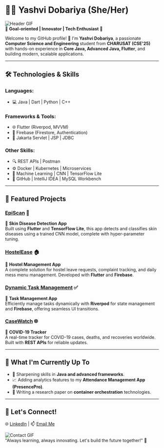 # 👩‍💻 Yashvi Dobariya (She/Her)

![Header GIF](https://user-images.githubusercontent.com/your-gif-link)  
🌟 **Goal-oriented | Innovator | Tech Enthusiast** 🌟  

Welcome to my GitHub profile! 🚀 I'm **Yashvi Dobariya**, a passionate **Computer Science and Engineering** student from **CHARUSAT (CSE'25)** with hands-on experience in **Core Java, Advanced Java, Flutter**, and building modern, scalable applications.

---

## 🛠️ **Technologies & Skills**
### Languages:
- 💻 Java | Dart | Python | C++
### Frameworks & Tools:
- 🌐 Flutter (Riverpod, MVVM)
- 📂 Firebase (Firestore, Authentication)
- 📜 Jakarta Servlet | JSP | JDBC
### Other Skills:
- 🔍 REST APIs | Postman
- ⚙️ Docker | Kubernetes | Microservices  
- 🧠 Machine Learning | CNN | TensorFlow Lite
- 🎨 GitHub | IntelliJ IDEA | MySQL Workbench

---

## 🚀 **Featured Projects**

### [EpiScan](https://github.com/yashvi-dobariya/EpiScan) 🌟
🎯 **Skin Disease Detection App**  
Built using **Flutter** and **TensorFlow Lite**, this app detects and classifies skin diseases using a trained CNN model, complete with hyper-parameter tuning.  

### [HostelEase](https://github.com/yashvi-dobariya/HostelEase) 🏠  
🎯 **Hostel Management App**  
A complete solution for hostel leave requests, complaint tracking, and daily mess menu management. Developed with **Flutter** and **Firebase**.  

### [Dynamic Task Management](https://github.com/yashvi-dobariya/TrackTask) ✅  
🎯 **Task Management App**  
Efficiently manage tasks dynamically with **Riverpod** for state management and **Firebase**, offering seamless UI transitions.  

### [CaseWatch](https://github.com/yashvi-dobariya/CaseWatch) 🌐  
🎯 **COVID-19 Tracker**  
A real-time tracker for COVID-19 cases, deaths, and recoveries worldwide. Built with **REST APIs** for reliable updates.  

---

## 🌱 **What I'm Currently Up To**
- 🌟 Sharpening skills in **Java and advanced frameworks**.  
- 📈 Adding analytics features to my **Attendance Management App (PresencePro)**.  
- 📜 Writing a research paper on **container orchestration** technologies.  

---

## 💬 **Let's Connect!**
🌐 [LinkedIn](https://www.linkedin.com/in/yashvi-dobariya-150ab5223) | 📫 [Email Me](mailto:your-email@example.com)  

![Contact GIF](https://user-images.githubusercontent.com/your-gif-link)  
"Always learning, always innovating. Let's build the future together!" 🌟  
